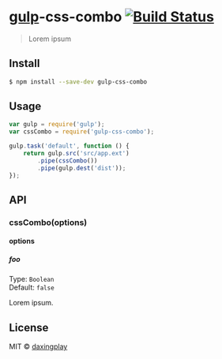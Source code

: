 # [gulp](http://gulpjs.com)-css-combo [![Build Status](https://travis-ci.org/daxingplay/gulp-css-combo.svg?branch=master)](https://travis-ci.org/daxingplay/gulp-css-combo)

> Lorem ipsum


## Install

```bash
$ npm install --save-dev gulp-css-combo
```


## Usage

```js
var gulp = require('gulp');
var cssCombo = require('gulp-css-combo');

gulp.task('default', function () {
	return gulp.src('src/app.ext')
		.pipe(cssCombo())
		.pipe(gulp.dest('dist'));
});
```


## API

### cssCombo(options)

#### options

##### foo

Type: `Boolean`  
Default: `false`

Lorem ipsum.


## License

MIT © [daxingplay](https://github.com/daxingplay)

